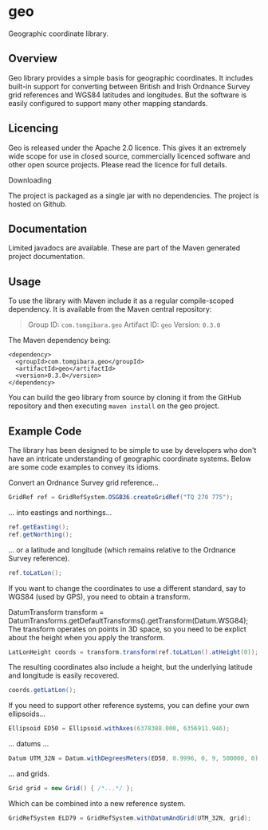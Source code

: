 # geo
Geographic coordinate library.

Overview
--------

Geo library provides a simple basis for geographic coordinates. It
includes built-in support for converting between British and Irish
Ordnance Survey grid references and WGS84 latitudes and
longitudes. But the software is easily configured to support many
other mapping standards.

Licencing
---------

Geo is released under the Apache 2.0 licence. This gives it an
extremely wide scope for use in closed source, commercially licenced
software and other open source projects. Please read the licence for
full details.

Downloading

The project is packaged as a single jar with no dependencies. The
project is hosted on Github.

Documentation
-------------

Limited javadocs are available. These are part of the Maven generated
project documentation.

Usage
-----

To use the library with Maven include it as a regular compile-scoped
dependency.  It is available from the Maven central repository:

> Group ID:    `com.tomgibara.geo`
> Artifact ID: `geo`
> Version:     `0.3.0`

The Maven dependency being:


    <dependency>
      <groupId>com.tomgibara.geo</groupId>
      <artifactId>geo</artifactId>
      <version>0.3.0</version>
    </dependency>

You can build the geo library from source by cloning it from the
GitHub repository and then executing `maven install` on the geo
project.

Example Code
------------

The library has been designed to be simple to use by developers who
don't have an intricate understanding of geographic coordinate
systems. Below are some code examples to convey its idioms.

Convert an Ordnance Survey grid reference...

```java
GridRef ref = GridRefSystem.OSGB36.createGridRef("TQ 270 775");
```

... into eastings and northings...

```java
ref.getEasting();
ref.getNorthing();
```

... or a latitude and longitude (which remains relative to the
Ordnance Survey reference).

```java
ref.toLatLon();
```

If you want to change the coordinates to use a different standard, say
to WGS84 (used by GPS), you need to obtain a transform.

DatumTransform transform =
DatumTransforms.getDefaultTransforms().getTransform(Datum.WSG84); The
transform operates on points in 3D space, so you need to be explict
about the height when you apply the transform.

```java
LatLonHeight coords = transform.transform(ref.toLatLon().atHeight(0));
```

The resulting coordinates also include a height, but the underlying
latitude and longitude is easily recovered.

```java
coords.getLatLon();
```

If you need to support other reference systems, you can define your
own ellipsoids...

```java
Ellipsoid ED50 = Ellipsoid.withAxes(6378388.000, 6356911.946);
```

... datums ...

```java
Datum UTM_32N = Datum.withDegreesMeters(ED50, 0.9996, 0, 9, 500000, 0);
```

... and grids.

```java
Grid grid = new Grid() { /*...*/ };
```

Which can be combined into a new reference system.

```java
GridRefSystem ELD79 = GridRefSystem.withDatumAndGrid(UTM_32N, grid);
```